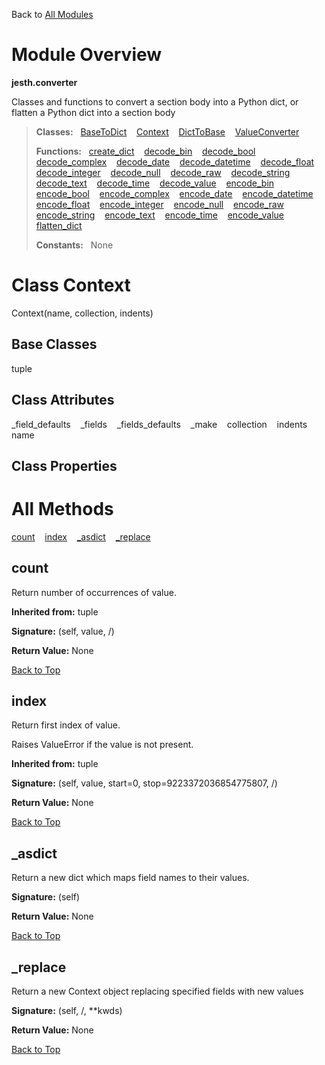 Back to [All Modules](https://github.com/pyrustic/jesth/blob/master/docs/modules/README.md#readme)

# Module Overview

**jesth.converter**
 
Classes and functions to convert a section body into a Python dict, or flatten a Python dict into a section body

> **Classes:** &nbsp; [BaseToDict](https://github.com/pyrustic/jesth/blob/master/docs/modules/content/jesth.converter/content/classes/BaseToDict.md#class-basetodict) &nbsp;&nbsp; [Context](https://github.com/pyrustic/jesth/blob/master/docs/modules/content/jesth.converter/content/classes/Context.md#class-context) &nbsp;&nbsp; [DictToBase](https://github.com/pyrustic/jesth/blob/master/docs/modules/content/jesth.converter/content/classes/DictToBase.md#class-dicttobase) &nbsp;&nbsp; [ValueConverter](https://github.com/pyrustic/jesth/blob/master/docs/modules/content/jesth.converter/content/classes/ValueConverter.md#class-valueconverter)
>
> **Functions:** &nbsp; [create\_dict](https://github.com/pyrustic/jesth/blob/master/docs/modules/content/jesth.converter/content/functions.md#create_dict) &nbsp;&nbsp; [decode\_bin](https://github.com/pyrustic/jesth/blob/master/docs/modules/content/jesth.converter/content/functions.md#decode_bin) &nbsp;&nbsp; [decode\_bool](https://github.com/pyrustic/jesth/blob/master/docs/modules/content/jesth.converter/content/functions.md#decode_bool) &nbsp;&nbsp; [decode\_complex](https://github.com/pyrustic/jesth/blob/master/docs/modules/content/jesth.converter/content/functions.md#decode_complex) &nbsp;&nbsp; [decode\_date](https://github.com/pyrustic/jesth/blob/master/docs/modules/content/jesth.converter/content/functions.md#decode_date) &nbsp;&nbsp; [decode\_datetime](https://github.com/pyrustic/jesth/blob/master/docs/modules/content/jesth.converter/content/functions.md#decode_datetime) &nbsp;&nbsp; [decode\_float](https://github.com/pyrustic/jesth/blob/master/docs/modules/content/jesth.converter/content/functions.md#decode_float) &nbsp;&nbsp; [decode\_integer](https://github.com/pyrustic/jesth/blob/master/docs/modules/content/jesth.converter/content/functions.md#decode_integer) &nbsp;&nbsp; [decode\_null](https://github.com/pyrustic/jesth/blob/master/docs/modules/content/jesth.converter/content/functions.md#decode_null) &nbsp;&nbsp; [decode\_raw](https://github.com/pyrustic/jesth/blob/master/docs/modules/content/jesth.converter/content/functions.md#decode_raw) &nbsp;&nbsp; [decode\_string](https://github.com/pyrustic/jesth/blob/master/docs/modules/content/jesth.converter/content/functions.md#decode_string) &nbsp;&nbsp; [decode\_text](https://github.com/pyrustic/jesth/blob/master/docs/modules/content/jesth.converter/content/functions.md#decode_text) &nbsp;&nbsp; [decode\_time](https://github.com/pyrustic/jesth/blob/master/docs/modules/content/jesth.converter/content/functions.md#decode_time) &nbsp;&nbsp; [decode\_value](https://github.com/pyrustic/jesth/blob/master/docs/modules/content/jesth.converter/content/functions.md#decode_value) &nbsp;&nbsp; [encode\_bin](https://github.com/pyrustic/jesth/blob/master/docs/modules/content/jesth.converter/content/functions.md#encode_bin) &nbsp;&nbsp; [encode\_bool](https://github.com/pyrustic/jesth/blob/master/docs/modules/content/jesth.converter/content/functions.md#encode_bool) &nbsp;&nbsp; [encode\_complex](https://github.com/pyrustic/jesth/blob/master/docs/modules/content/jesth.converter/content/functions.md#encode_complex) &nbsp;&nbsp; [encode\_date](https://github.com/pyrustic/jesth/blob/master/docs/modules/content/jesth.converter/content/functions.md#encode_date) &nbsp;&nbsp; [encode\_datetime](https://github.com/pyrustic/jesth/blob/master/docs/modules/content/jesth.converter/content/functions.md#encode_datetime) &nbsp;&nbsp; [encode\_float](https://github.com/pyrustic/jesth/blob/master/docs/modules/content/jesth.converter/content/functions.md#encode_float) &nbsp;&nbsp; [encode\_integer](https://github.com/pyrustic/jesth/blob/master/docs/modules/content/jesth.converter/content/functions.md#encode_integer) &nbsp;&nbsp; [encode\_null](https://github.com/pyrustic/jesth/blob/master/docs/modules/content/jesth.converter/content/functions.md#encode_null) &nbsp;&nbsp; [encode\_raw](https://github.com/pyrustic/jesth/blob/master/docs/modules/content/jesth.converter/content/functions.md#encode_raw) &nbsp;&nbsp; [encode\_string](https://github.com/pyrustic/jesth/blob/master/docs/modules/content/jesth.converter/content/functions.md#encode_string) &nbsp;&nbsp; [encode\_text](https://github.com/pyrustic/jesth/blob/master/docs/modules/content/jesth.converter/content/functions.md#encode_text) &nbsp;&nbsp; [encode\_time](https://github.com/pyrustic/jesth/blob/master/docs/modules/content/jesth.converter/content/functions.md#encode_time) &nbsp;&nbsp; [encode\_value](https://github.com/pyrustic/jesth/blob/master/docs/modules/content/jesth.converter/content/functions.md#encode_value) &nbsp;&nbsp; [flatten\_dict](https://github.com/pyrustic/jesth/blob/master/docs/modules/content/jesth.converter/content/functions.md#flatten_dict)
>
> **Constants:** &nbsp; None

# Class Context
Context(name, collection, indents)

## Base Classes
tuple

## Class Attributes
\_field\_defaults &nbsp;&nbsp; \_fields &nbsp;&nbsp; \_fields\_defaults &nbsp;&nbsp; \_make &nbsp;&nbsp; collection &nbsp;&nbsp; indents &nbsp;&nbsp; name

## Class Properties


# All Methods
[count](#count) &nbsp;&nbsp; [index](#index) &nbsp;&nbsp; [\_asdict](#_asdict) &nbsp;&nbsp; [\_replace](#_replace)

## count
Return number of occurrences of value.

**Inherited from:** tuple

**Signature:** (self, value, /)





**Return Value:** None

[Back to Top](#module-overview)


## index
Return first index of value.

Raises ValueError if the value is not present.

**Inherited from:** tuple

**Signature:** (self, value, start=0, stop=9223372036854775807, /)





**Return Value:** None

[Back to Top](#module-overview)


## \_asdict
Return a new dict which maps field names to their values.



**Signature:** (self)





**Return Value:** None

[Back to Top](#module-overview)


## \_replace
Return a new Context object replacing specified fields with new values



**Signature:** (self, /, \*\*kwds)





**Return Value:** None

[Back to Top](#module-overview)



